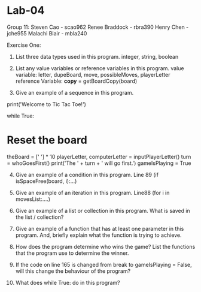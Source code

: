 # Lab-04
Group 11: Steven Cao - scao962 Renee Braddock - rbra390 Henry Chen - jche955 Malachi Blair - mbla240

Exercise One:
1. List three data types used in this program.
 integer, string, boolean

2. List any value variables or reference variables in this program.
  value variable: letter, dupeBoard, move, possibleMoves, playerLetter
  reference Variable: **copy** = getBoardCopy(board) 
  

3. Give an example of a sequence in this program.

print('Welcome to Tic Tac Toe!')
 
while True:
 # Reset the board
 theBoard = [' '] * 10
 playerLetter, computerLetter = inputPlayerLetter()
 turn = whoGoesFirst()
 print('The ' + turn + ' will go first.')
 gameIsPlaying = True

4. Give an example of a condition in this program.
Line 89 (if isSpaceFree(board, i):...)

5. Give an example of an iteration in this program.
Line88 (for i in movesList:....)

6. Give an example of a list or collection in this program. What is saved in the list / collection?


7. Give an example of a function that has at least one parameter in this program. And, briefly explain what the function is trying to achieve.


8. How does the program determine who wins the game? List the functions that the program use to determine the winner.


9. If the code on line 165 is changed from break to gameIsPlaying = False, will this change the behaviour of the program?


11. What does while True: do in this program?
